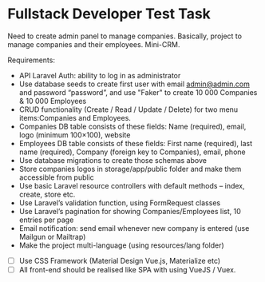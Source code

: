# Fullstack Developer Test Task

Need to create admin panel to manage companies. Basically, project to manage companies and their
employees. Mini-CRM.

Requirements:
* API Laravel Auth: ability to log in as administrator
* Use database seeds to create first user with email admin@admin.com and password “password”, and
use "Faker" to create 10 000 Companies & 10 000 Employees
* CRUD functionality (Create / Read / Update / Delete) for two menu items:Companies and Employees.
* Companies DB table consists of these fields: Name (required), email, logo (minimum 100×100), website
* Employees DB table consists of these fields: First name (required), last name (required), Company
(foreign key to Companies), email, phone
* Use database migrations to create those schemas above
* Store companies logos in storage/app/public folder and make them accessible from public
* Use basic Laravel resource controllers with default methods – index, create, store etc.
* Use Laravel’s validation function, using FormRequest classes
* Use Laravel’s pagination for showing Companies/Employees list, 10 entries per page
* Email notification: send email whenever new company is entered (use Mailgun or Mailtrap)
* Make the project multi-language (using resources/lang folder)
* [ ] Use CSS Framework (Material Design Vue.js, Materialize etc)
* [ ] All front-end should be realised like SPA with using VueJS / Vuex.
